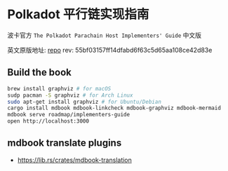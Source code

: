 # Polkadot 平行链实现指南

波卡官方 `The Polkadot Parachain Host Implementers' Guide` 中文版

英文原版地址: [repo](https://github.com/paritytech/polkadot/tree/master/roadmap/implementers-guide) rev: 55bf03157ff14dfabd6f63c5d65aa108ce42d83e

## Build the book

```sh
brew install graphviz # for macOS
sudp pacman -S graphviz # for Arch Linux
sudo apt-get install graphviz # for Ubuntu/Debian
cargo install mdbook mdbook-linkcheck mdbook-graphviz mdbook-mermaid
mdbook serve roadmap/implementers-guide
open http://localhost:3000
```

## mdbook translate plugins

* <https://lib.rs/crates/mdbook-translation>